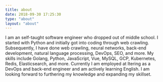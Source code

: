 ```yaml
---
title: about
date: 2018-09-30 17:25:30
type: "about"
layout: "about"
---
```

I am an self-taught software engineer who dropped out of middle school. I started with Python and initially got into coding through web crawling. Subsequently, I have done web crawling, neural networks, back-end development, natural language processing, DevOps, SEO, and more. My skills include Golang, Python, JavaScript, Vue, MySQL, GCP, Kubernetes, Redis, Elasticsearch, and more. Currently I am employed at Itering as a DevOps and back-end engineer and am actively learning English. I am looking forward to furthering my knowledge and expanding my skillset.